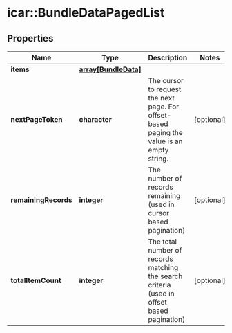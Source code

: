 # icar::BundleDataPagedList


## Properties

Name | Type | Description | Notes
------------ | ------------- | ------------- | -------------
**items** | [**array[BundleData]**](BundleData.md) |  | 
**nextPageToken** | **character** | The cursor to request the next page. For offset-based paging the value is an empty string. | [optional] 
**remainingRecords** | **integer** | The number of records remaining (used in cursor based pagination) | [optional] 
**totalItemCount** | **integer** | The total number of records matching the search criteria (used in offset based pagination) | [optional] 


